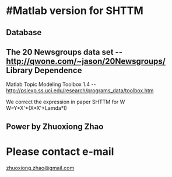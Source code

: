 #Matlab version for SHTTM
====

Database
---------------
The 20 Newsgroups data set -- http://qwone.com/~jason/20Newsgroups/
Library Dependence
----------------
Matlab Topic Modeling Toolbox 1.4 -- http://psiexp.ss.uci.edu/research/programs_data/toolbox.htm

We correct the expression in paper SHTTM for W<br/>
W=Y\*X'\*(X\*X'+Lamda\*I)

Power by Zhuoxiong Zhao<br/>
------------------
# Please contact e-mail
zhuoxiong.zhao@gmail.com

